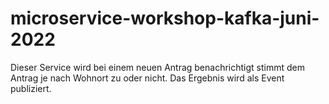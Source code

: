 # microservice-workshop-kafka-juni-2022

Dieser Service wird bei einem neuen Antrag benachrichtigt stimmt dem Antrag je nach Wohnort zu oder nicht.
Das Ergebnis wird als Event publiziert.